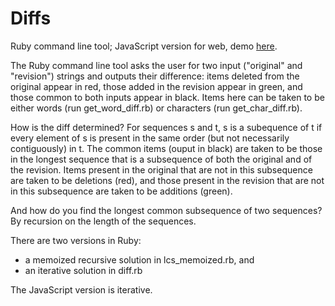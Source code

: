 Diffs
=====

Ruby command line tool; JavaScript version for web, demo <a href="https://bebebebebe.herokuapp.com/diffs">here</a>.

The Ruby command line tool asks the user for two input ("original" and "revision") strings and outputs their difference: items deleted from the original appear in red, those added in the revision appear in green, and those common to both inputs appear in black. Items here can be taken to be either words (run get_word_diff.rb) or characters (run get_char_diff.rb).

How is the diff determined? For sequences s and t, s is a subequence of t if every element of s is present in the same order (but not necessarily contiguously) in t.  The common items (ouput in black) are taken to be those in the longest sequence that is a subsequence of both the original and of the revision. Items present in the original that are not in this subsequence are taken to be deletions (red), and those present in the revision that are not in this subsequence are taken to be additions (green).

And how do you find the longest common subsequence of two sequences? By recursion on the length of the sequences.

There are two versions in Ruby:
* a memoized recursive solution in lcs_memoized.rb, and
* an iterative solution in diff.rb

The JavaScript version is iterative.